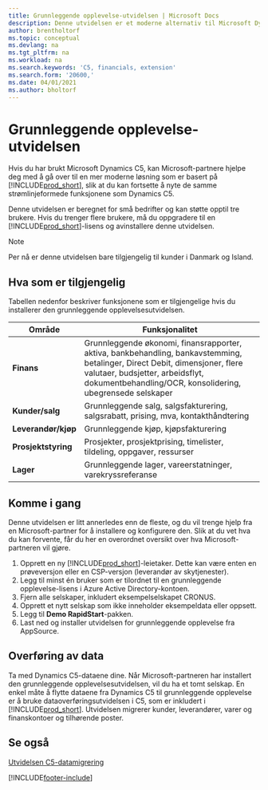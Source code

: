 ```yaml
---
title: Grunnleggende opplevelse-utvidelsen | Microsoft Docs
description: Denne utvidelsen er et moderne alternativ til Microsoft Dynamics C5.
author: brentholtorf
ms.topic: conceptual
ms.devlang: na
ms.tgt_pltfrm: na
ms.workload: na
ms.search.keywords: 'C5, financials, extension'
ms.search.form: '20600,'
ms.date: 04/01/2021
ms.author: bholtorf
---
```


# <a name="the-basic-experience-extension"></a><a name="the-basic-experience-extension"></a><a name="the-basic-experience-extension"></a>Grunnleggende opplevelse-utvidelsen

Hvis du har brukt Microsoft Dynamics C5, kan Microsoft-partnere hjelpe deg med å gå over til en mer moderne løsning som er basert på [!INCLUDE[prod_short](includes/prod_short.md)], slik at du kan fortsette å nyte de samme strømlinjeformede funksjonene som Dynamics C5.

Denne utvidelsen er beregnet for små bedrifter og kan støtte opptil tre brukere. Hvis du trenger flere brukere, må du oppgradere til en [!INCLUDE[prod_short](includes/prod_short.md)]-lisens og avinstallere denne utvidelsen.

> [!NOTE]
> Per nå er denne utvidelsen bare tilgjengelig til kunder i Danmark og Island.

## <a name="whats-available"></a><a name="whats-available"></a><a name="whats-available"></a>Hva som er tilgjengelig

Tabellen nedenfor beskriver funksjonene som er tilgjengelige hvis du installerer den grunnleggende opplevelsesutvidelsen.

|Område  |Funksjonalitet  |
|---------|---------|
|**Finans** |Grunnleggende økonomi, finansrapporter, aktiva, bankbehandling, bankavstemming, betalinger, Direct Debit, dimensjoner, flere valutaer, budsjetter, arbeidsflyt, dokumentbehandling/OCR, konsolidering, ubegrensede selskaper|
|**Kunder/salg** |Grunnleggende salg, salgsfakturering, salgsrabatt, prising, mva, kontakthåndtering |
|**Leverandør/kjøp** |Grunnleggende kjøp, kjøpsfakturering |
|**Prosjektstyring** |Prosjekter, prosjektprising, timelister, tildeling, oppgaver, ressurser |
|**Lager** |Grunnleggende lager, vareerstatninger, varekryssreferanse |

## <a name="getting-started"></a><a name="getting-started"></a><a name="getting-started"></a>Komme i gang

Denne utvidelsen er litt annerledes enn de fleste, og du vil trenge hjelp fra en Microsoft-partner for å installere og konfigurere den. Slik at du vet hva du kan forvente, får du her en overordnet oversikt over hva Microsoft-partneren vil gjøre.

1. Opprett en ny [!INCLUDE[prod_short](includes/prod_short.md)]-leietaker. Dette kan være enten en prøveversjon eller en CSP-versjon (leverandør av skytjenester).
2. Legg til minst én bruker som er tilordnet til en grunnleggende opplevelse-lisens i Azure Active Directory-kontoen.
3. Fjern alle selskaper, inkludert eksempelselskapet CRONUS.
4. Opprett et nytt selskap som ikke inneholder eksempeldata eller oppsett.
5. Legg til **Demo RapidStart**-pakken. <!--what does the package contain?-->
6. Last ned og installer utvidelsen for grunnleggende opplevelse fra AppSource.

## <a name="migrating-data"></a><a name="migrating-data"></a><a name="migrating-data"></a>Overføring av data

Ta med Dynamics C5-dataene dine. Når Microsoft-partneren har installert den grunnleggende opplevelsesutvidelsen, vil du ha et tomt selskap. En enkel måte å flytte dataene fra Dynamics C5 til grunnleggende opplevelse er å bruke dataoverføringsutvidelsen i C5, som er inkludert i [!INCLUDE[prod_short](includes/prod_short.md)]. Utvidelsen migrerer kunder, leverandører, varer og finanskontoer og tilhørende poster.

## <a name="see-also"></a><a name="see-also"></a><a name="see-also"></a>Se også

[Utvidelsen C5-datamigrering](ui-extensions-c5-data-migration.md)  

[!INCLUDE[footer-include](includes/footer-banner.md)]
